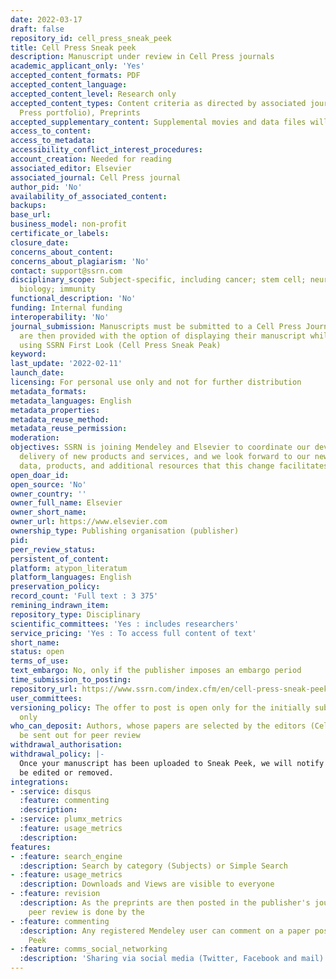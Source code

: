 ```yaml
---
date: 2022-03-17
draft: false
repository_id: cell_press_sneak_peek
title: Cell Press Sneak peek
description: Manuscript under review in Cell Press journals
academic_applicant_only: 'Yes'
accepted_content_formats: PDF
accepted_content_language:
accepted_content_level: Research only
accepted_content_types: Content criteria as directed by associated journal(s) (Cell
  Press portfolio), Preprints
accepted_supplementary_content: Supplemental movies and data files will not be posted.
access_to_content:
access_to_metadata:
accessibility_conflict_interest_procedures:
account_creation: Needed for reading
associated_editor: Elsevier
associated_journal: Cell Press journal
author_pid: 'No'
availability_of_associated_content:
backups:
base_url:
business_model: non-profit
certificate_or_labels:
closure_date:
concerns_about_content:
concerns_about_plagiarism: 'No'
contact: support@ssrn.com
disciplinary_scope: Subject-specific, including cancer; stem cell; neuron; cell development;
  biology; immunity
functional_description: 'No'
funding: Internal funding
interoperability: 'No'
journal_submission: Manuscripts must be submitted to a Cell Press Journal first, authors
  are then provided with the option of displaying their manuscript while under review
  using SSRN First Look (Cell Press Sneak Peak)
keyword:
last_update: '2022-02-11'
launch_date:
licensing: For personal use only and not for further distribution
metadata_formats:
metadata_languages: English
metadata_properties:
metadata_reuse_method:
metadata_reuse_permission:
moderation:
objectives: SSRN is joining Mendeley and Elsevier to coordinate our development and
  delivery of new products and services, and we look forward to our new access to
  data, products, and additional resources that this change facilitates
open_doar_id:
open_source: 'No'
owner_country: ''
owner_full_name: Elsevier
owner_short_name:
owner_url: https://www.elsevier.com
ownership_type: Publishing organisation (publisher)
pid:
peer_review_status:
persistent_of_content:
platform: atypon_literatum
platform_languages: English
preservation_policy:
record_count: 'Full text : 3 375'
remining_indrawn_item:
repository_type: Disciplinary
scientific_committees: 'Yes : includes researchers'
service_pricing: 'Yes : To access full content of text'
short_name:
status: open
terms_of_use:
text_embargo: No, only if the publisher imposes an embargo period
time_submission_to_posting:
repository_url: https://www.ssrn.com/index.cfm/en/cell-press-sneak-peek/
user_committees:
versioning_policy: The offer to post is open only for the initially submitted manuscript
  only
who_can_deposit: Authors, whose papers are selected by the editors (Cell Press ) to
  be sent out for peer review
withdrawal_authorisation:
withdrawal_policy: |-
  Once your manuscript has been uploaded to Sneak Peek, we will notify you and you will have 24 hours to request any corrections or removal of your manuscript. After this period, the posting cannot
  be edited or removed.
integrations:
- :service: disqus
  :feature: commenting
  :description:
- :service: plumx_metrics
  :feature: usage_metrics
  :description:
features:
- :feature: search_engine
  :description: Search by category (Subjects) or Simple Search
- :feature: usage_metrics
  :description: Downloads and Views are visible to everyone
- :feature: revision
  :description: As the preprints are then posted in the publisher's journals, the
    peer review is done by the
- :feature: commenting
  :description: Any registered Mendeley user can comment on a paper posted in Sneak
    Peek
- :feature: comms_social_networking
  :description: 'Sharing via social media (Twitter, Facebook and mail)      '
---
```



